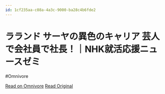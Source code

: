 ```yaml
---
id: 1cf235aa-c08a-4a3c-9000-ba28c4b6fde2
---
```


# ラランド サーヤの異色のキャリア 芸人で会社員で社長！｜NHK就活応援ニュースゼミ
#Omnivore

[Read on Omnivore](https://omnivore.app/me/nhk-18f66492d90)
[Read Original](https://www3.nhk.or.jp/news/special/news_seminar/senpai/senpai116/)


